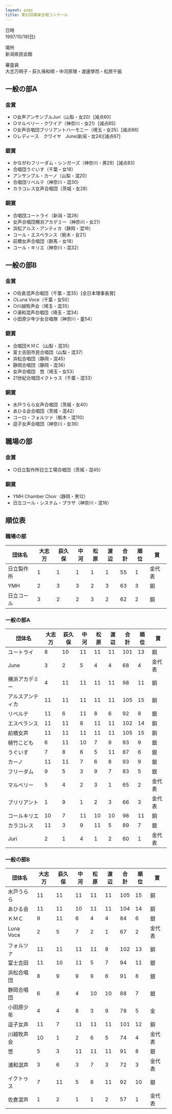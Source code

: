 ```yaml
---
layout: page
title: 第52回関東合唱コンクール
---
```

日時  
1997/10/19(日)

場所  
新潟県民会館

審査員  
大志万明子・荻久保和明・中河原理・渡邊學而・松原千振

一般の部A
---------

### 金賞

-   ○女声アンサンブルJuri（山梨・女20）\[減点60\]
-   ○マルベリー・クワイア（神奈川・女21）\[減点65\]
-   ○女声合唱団ブリリアントハーモニー（埼玉・女25）\[減点66\]
-   ○レディース　クワイヤ　June(新潟・女24)\[減点67\]

### 銀賞

-   かながわフリーダム・シンガーズ（神奈川・男29）\[減点83\]
-   合唱団うぐいす（千葉・女18）
-   アンサンブル・カーノ（山梨・混20）
-   合唱団リベルテ（神奈川・混30）
-   カラコレス女声合唱団（茨城・女28）

### 銅賞

-   合唱団ユートライ（新潟・混28）
-   女声合唱団横浜アカデミー（神奈川・女21）
-   浜松アルス・アンティカ（静岡・混16）
-   コール・エスペランス（栃木・女21）
-   前橋女声合唱団（群馬・女18）
-   コール・キリエ（神奈川・混32）

一般の部B
---------

### 金賞

-   ○佐倉混声合唱団（千葉・混35）\[全日本理事長賞\]
-   ○Luna Voce（千葉・女50）
-   ○川越牧声会（埼玉・混35）
-   ○浦和混声合唱団（埼玉・混34）
-   小田原少年少女合唱隊（神奈川・童54）

### 銀賞

-   合唱団ＫＭＣ（山梨・混35）
-   富士吉田市民合唱団（山梨・混37）
-   浜松合唱団（静岡・混45）
-   静岡合唱団（静岡・混36）
-   女声合唱団　悠（埼玉・女53）
-   21世紀合唱団イクトゥス（千葉・混33）

### 銅賞

-   水戸うらら女声合唱団（茨城・女40）
-   あひる会合唱団（茨城・混42）
-   コーロ・フォルツァ（栃木・混110）
-   逗子女声合唱団（神奈川・女36）

職場の部
--------

### 金賞

-   ○日立製作所日立工場合唱団（茨城・混45）

### 銅賞

-   YMH Chamber Choir（静岡・男12）
-   日立コール・システム・プラザ（神奈川・混16）

順位表
------

### 職場の部

| 団体名     | 大志万 | 荻久保 | 中河 | 松原 | 渡辺 | 合計 | 順位 | 賞     |
|------------|--------|--------|------|------|------|------|------|--------|
| 日立製作所 | 1      | 1      | 1    | 1    | 1    | 55   | 1    | 金代表 |
| YMH        | 2      | 3      | 3    | 2    | 3    | 63   | 3    | 銅     |
| 日立コール | 3      | 2      | 2    | 3    | 2    | 62   | 2    | 銅     |

### 一般の部A

| 団体名           | 大志万 | 荻久保 | 中河 | 松原 | 渡辺 | 合計 | 順位 | 賞     |
|------------------|--------|--------|------|------|------|------|------|--------|
| ユートライ       | 8      | 10     | 11   | 11   | 11   | 101  | 13   | 銅     |
| June             | 3      | 2      | 5    | 4    | 4    | 68   | 4    | 金代表 |
| 横浜アカデミー   | 4      | 11     | 11   | 11   | 11   | 98   | 11   | 銅     |
| アルスアンティカ | 11     | 11     | 11   | 11   | 11   | 105  | 15   | 銅     |
| リベルテ         | 11     | 6      | 11   | 8    | 6    | 92   | 8    | 銀     |
| エスペランス     | 11     | 11     | 8    | 11   | 11   | 102  | 14   | 銅     |
| 前橋女声         | 11     | 11     | 11   | 11   | 11   | 105  | 15   | 銅     |
| 植竹こども       | 6      | 11     | 10   | 7    | 9    | 93   | 9    | 銀     |
| うぐいす         | 7      | 8      | 6    | 5    | 11   | 87   | 6    | 銀     |
| カーノ           | 11     | 11     | 7    | 6    | 8    | 93   | 9    | 銀     |
| フリーダム       | 9      | 5      | 3    | 9    | 7    | 83   | 5    | 銀     |
| マルベリー       | 5      | 4      | 2    | 3    | 1    | 65   | 2    | 金代表 |
| ブリリアント     | 1      | 9      | 1    | 2    | 3    | 66   | 3    | 金代表 |
| コールキリエ     | 10     | 7      | 11   | 10   | 10   | 98   | 11   | 銅     |
| カラコレス       | 11     | 3      | 9    | 11   | 5    | 89   | 7    | 銀     |
| Juri             | 2      | 1      | 4    | 1    | 2    | 60   | 1    | 金代表 |

### 一般の部B

| 団体名     | 大志万 | 荻久保 | 中河 | 松原 | 渡辺 | 合計 | 順位 | 賞     |
|------------|--------|--------|------|------|------|------|------|--------|
| 水戸うらら | 11     | 11     | 11   | 11   | 11   | 105  | 15   | 銅     |
| あひる会   | 11     | 11     | 10   | 11   | 11   | 104  | 14   | 銅     |
| ＫＭＣ     | 9      | 11     | 6    | 4    | 4    | 84   | 6    | 銀     |
| Luna Voce  | 2      | 5      | 7    | 2    | 1    | 67   | 2    | 金代表 |
| フォルツァ | 11     | 11     | 11   | 11   | 8    | 102  | 13   | 銅     |
| 富士吉田   | 11     | 10     | 11   | 5    | 7    | 94   | 11   | 銀     |
| 浜松合唱団 | 8      | 9      | 9    | 9    | 6    | 91   | 8    | 銀     |
| 静岡合唱団 | 6      | 8      | 4    | 10   | 10   | 88   | 7    | 銀     |
| 小田原少年 | 4      | 4      | 8    | 3    | 9    | 78   | 5    | 金     |
| 逗子女声   | 11     | 7      | 11   | 11   | 11   | 101  | 12   | 銅     |
| 川越牧声会 | 10     | 1      | 2    | 6    | 5    | 74   | 4    | 金代表 |
| 悠         | 5      | 3      | 11   | 11   | 11   | 91   | 8    | 銀     |
| 浦和混声   | 3      | 6      | 3    | 7    | 3    | 72   | 3    | 金代表 |
| イクトゥス | 7      | 11     | 5    | 8    | 11   | 92   | 10   | 銀     |
| 佐倉混声   | 1      | 2      | 1    | 1    | 2    | 57   | 1    | 金代表 |
